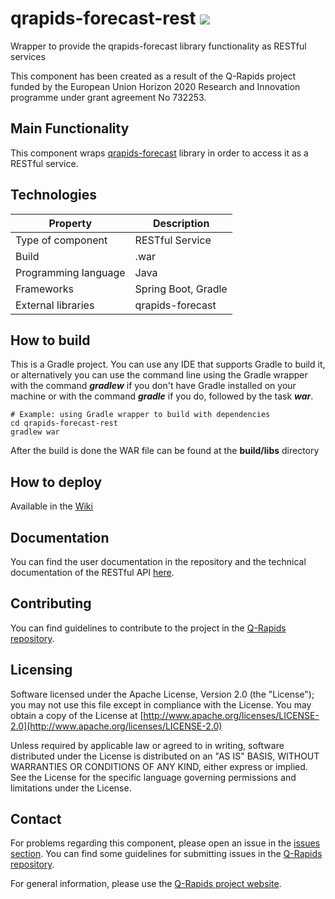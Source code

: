# qrapids-forecast-rest ![](https://img.shields.io/badge/License-Apache2.0-blue.svg)
Wrapper to provide the qrapids-forecast library functionality as RESTful services

This component has been created as a result of the Q-Rapids project funded by the European Union Horizon 2020 Research and Innovation programme under grant agreement No 732253.

## Main Functionality
This component wraps [qrapids-forecast](https://github.com/q-rapids/qrapids-forecast) library in order to access it as a RESTful service.

## Technologies
|Property|Description|
| -------------------- | --------------------|
| Type of component    | RESTful Service     |
| Build                | .war                |
| Programming language | Java                |
| Frameworks           | Spring Boot, Gradle |
| External libraries   | qrapids-forecast    |

## How to build
This is a Gradle project. You can use any IDE that supports Gradle to build it, or alternatively you can use the command line using the Gradle wrapper with the command *__gradlew__* if you don't have Gradle installed on your machine or with the command *__gradle__* if you do, followed by the task *__war__*.

```
# Example: using Gradle wrapper to build with dependencies
cd qrapids-forecast-rest
gradlew war
```
After the build is done the WAR file can be found at the __build/libs__ directory

## How to deploy

Available in the [Wiki](https://github.com/q-rapids/qrapids-forecast-rest/wiki)

## Documentation

You can find the user documentation in the repository  and the technical documentation of the RESTful API [here](https://q-rapids.github.io/qrapids-forecast-rest).

## Contributing

You can find guidelines to contribute to the project in the [Q-Rapids repository](https://github.com/q-rapids/q-rapids/blob/master/CONTRIBUTING.md).

## Licensing

Software licensed under the Apache License, Version 2.0 (the "License"); you may not use this file except in compliance with the License. You may obtain a copy of the License at [http://www.apache.org/licenses/LICENSE-2.0](http://www.apache.org/licenses/LICENSE-2.0)
 
Unless required by applicable law or agreed to in writing, software distributed under the License is distributed on an "AS IS" BASIS,
WITHOUT WARRANTIES OR CONDITIONS OF ANY KIND, either express or implied. See the License for the specific language governing permissions and limitations under the License.


## Contact 

For problems regarding this component, please open an issue in the [issues section](https://github.com/q-rapids/qrapids-forecast-rest/issues). You can find some guidelines for submitting issues in the [Q-Rapids repository](https://github.com/q-rapids/q-rapids/blob/master/CONTRIBUTING.md).

For general information, please use the [Q-Rapids project website](http://www.q-rapids.eu/contact).
